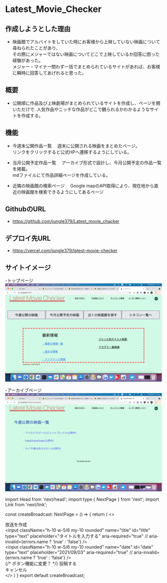 # Latest_Movie_Checker

## 作成しようとした理由
- 映画館でアルバイトをしていた時にお客様から上映していない映画について尋ねられたことがあり、  
その際にメジャーではない映画についてどこで上映しているか回答に困った経験があった。   
メジャー・マイナー問わず一括でまとめられているサイトがあれば、お客様に瞬時に回答してあげれると思った。

## 概要
- 公開順に作品及び上映劇場がまとめられているサイトを作成し、ページを開いただけで. 
人気作品やニッチな作品がどこで観られるかわかるようなサイトを作成する。
 
## 機能
- 今週末公開作品一覧
　週末に公開される映画をまとめたページ。  
 リンクをクリックすると公式HPへ遷移するようにしている。
 
- 当月公開予定作品一覧
　アーカイブ形式で設計し、今月公開予定の作品一覧を掲載。  
 mdファイルにて作品詳細ページを作成している。
 
- 近隣の映画館の検索ページ
　Google mapのAPI取得により、現在地から直近の映画館を検索できるようにしてあるページ
 

## GithubのURL
- https://github.com/jungle379/Latest_movie_chacker

## デプロイ先URL
- https://vercel.com/jungle379/latest-movie-checker

## サイトイメージ
 -トップページ
<img src="/public/images/src1.jpg">

 -アーカイブページ
<img src="/public/images/src2.jpg">

import Head from 'next/head';
import type { NextPage } from 'next';
import Link from 'next/link';

const createBroadcast: NextPage = () => {
  return (
    <>
      <Head>
        <title>放送作成ページ</title>
      </Head>
      <div className="bg-gray-200 h-screen">
        <div className="text-4xl w-3/5 mx-auto mb-5">放送を作成</div>
        <div className="h-40 w-3/5 mx-auto">
          <div>
            <input
              className="h-10 w-5/6 my-10 rounded"
              name="title"
              id="title"
              type="text"
              placeholder="タイトルを入力する"
              aria-required="true"
              // aria-invalid={errors.name ? 'true' : 'false'}
            />
          </div>
          <div>
            <input
              className="h-10 w-5/6 my-10 rounded"
              name="date"
              id="date"
              type="text"
              placeholder="2021/09/03"
              aria-required="true"
              // aria-invalid={errors.name ? 'true' : 'false'}
            />
          </div>
        </div>
        <div className="flex mt-20 w-3/5 mx-auto">
          <div className="text-red-300 w-40 mx-24 mt-12">
            {/* ボタン機能に変更？ */}
            <Link href="/">投稿する</Link>
          </div>
          <div className="text-blue-500 mx-24 mt-12 bg-blue-100 rounded-2xl h-12 w-32">
            <Link href="/">キャンセル</Link>
          </div>
        </div>
      </div>
    </>
  )
}
export default createBroadcast;
